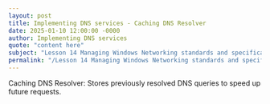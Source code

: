 ```yaml
---
layout: post
title: Implementing DNS services - Caching DNS Resolver
date: 2025-01-10 12:00:00 -0000
author: Implementing DNS services
quote: "content here"
subject: "Lesson 14 Managing Windows Networking standards and specifications"
permalink: "/Lesson 14 Managing Windows Networking standards and specifications/Implementing DNS services/Implementing DNS services - Caching DNS Resolver"
---
```


Caching DNS Resolver: Stores previously resolved DNS queries to speed up future requests.
